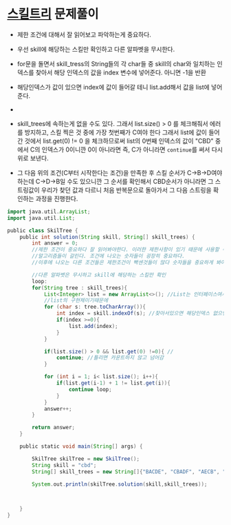 # [스킬트리](https://programmers.co.kr/learn/courses/30/lessons/49993) 문제풀이

* 제한 조건에 대해서 잘 읽어보고 파악하는게 중요하다.
* 우선 skill에 해당하는 스킬만 확인하고 다른 알파벳을 무시한다.
* for문을 돌면서 skill_tress의 String들의 각 char들 중 skill의 char와 일치하는 인덱스를 찾아서 해당 인덱스의 값을 index 변수에 넣어준다.
아니면 -1을 반환
* 해당인덱스가 값이 있으면 index에 값이 들어갈 테니 list.add해서 값을 list에 넣어준다.
* 
* skill_trees에 속하는게 없을 수도 있다. 그래서 list.size() > 0 를 체크해줘서 에러를 방지하고, 
스킬 찍은 것 중에 가장 첫번째가 C여야 한다 그래서 list에 값이 들어 간 것에서 list.get(0) != 0 을 체크하므로써
list의 0번째 인덱스의 값이 "CBD" 중에서 C의 인덱스가 0이니깐  0이 아니라면 
즉, C가 아니라면 `continue`를 써서 다시 위로 보낸다.

* 그 다음 위의 조건(C부터 시작한다는 조건)을 만족한 후 스킬 순서가 C->B->D여야 하는데
C->D->B일 수도 있으니깐 그 순서를 확인해서 CBD순서가 아니라면 그 스트링값이 우리가 찾던 값과 다르니
처음 반복문으로 돌아가서 그 다음 스트링을 확인하는 과정을 진행한다.
 
```groovy
import java.util.ArrayList;
import java.util.List;

public class SkilTree {
    public int solution(String skill, String[] skill_trees) {
        int answer = 0;
        //제한 조건이 중요하다 잘 읽어봐야한다. 이러한 제한사항이 있기 때문에 사용할 수 있는
        //알고리즘들이 갈린다. 조건에 나오는 숫자들이 굉장히 중요하다.
        //이후에 나오는 다른 조건들은 제한조건이 빡센것들이 많다 숫자들을 중요하게 봐야한다.

        //다른 알파벳은 무시하고 skill에 해당하는 스킬만 확인
        loop:
        for(String tree : skill_trees){
            List<Integer> list = new ArrayList<>(); //List는 인터페이스여서 직접만들지 못하고 arraylist로 만듬
            //list의 구현체이기때문에
            for (char s: tree.toCharArray()){
                int index = skill.indexOf(s); //찾아서있으면 해당인덱스 없으면 -1
                if(index >=0){
                    list.add(index);
                }
            }

            if(list.size() > 0 && list.get(0) !=0){ //
                continue; //틀리면 카운트하지 않고 넘어감
            }

            for (int i = 1; i< list.size(); i++){
                if(list.get(i-1) + 1 != list.get(i)){
                    continue loop;
                }
            }
            answer++;
        }

        return answer;
    }

    public static void main(String[] args) {

        SkilTree skilTree = new SkilTree();
        String skill = "cbd";
        String[] skill_trees = new String[]{"BACDE", "CBADF", "AECB", "BDA"};

        System.out.println(skilTree.solution(skill,skill_trees));


        
    }
}
```